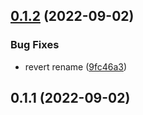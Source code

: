 

## [0.1.2](https://github.com/danielroe/nuxt-zero-js/compare/0.1.1...0.1.2) (2022-09-02)


### Bug Fixes

* revert rename ([9fc46a3](https://github.com/danielroe/nuxt-zero-js/commit/9fc46a3710dd3486692f483e9025784c32ed8fbb))

## 0.1.1 (2022-09-02)
